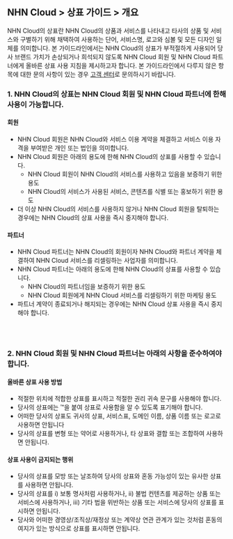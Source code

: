 ## NHN Cloud > 상표 가이드 > 개요

NHN Cloud의 상표란 NHN Cloud의 상품과 서비스를 나타내고 타사의 상품 및 서비스와 구별하기 위해 채택하여 사용하는 단어, 서비스명, 로고와 심볼 및 모든 디자인 일체를 의미합니다.
본 가이드라인에서는 NHN Cloud의 상표가 부적절하게 사용되어 당사 브랜드 가치가 손상되거나 희석되지 않도록 NHN Cloud 회원 및 NHN Cloud 파트너에게 올바른 상표 사용 지침을 제시하고자 합니다. 
본 가이드라인에서 다루지 않은 항목에 대한 문의 사항이 있는 경우 [고객 센터](https://www.toast.com/kr/support/inquiry)로 문의하시기 바랍니다.
<br>

### 1. NHN Cloud의 상표는 NHN Cloud 회원 및 NHN Cloud 파트너에 한해 사용이 가능합니다.

#### 회원

- NHN Cloud 회원은 NHN Cloud와 서비스 이용 계약을 체결하고 서비스 이용 자격을 부여받은 개인 또는 법인을 의미합니다.
- NHN Cloud 회원은 아래의 용도에 한해 NHN Cloud의 상표를 사용할 수 있습니다.
    - NHN Cloud 회원이 NHN Cloud의 서비스를 사용하고 있음을 보증하기 위한 용도
    - NHN Cloud의 서비스가 사용된 서비스, 콘텐츠를 식별 또는 홍보하기 위한 용도
- 더 이상 NHN Cloud의 서비스를 사용하지 않거나 NHN Cloud 회원을 탈퇴하는 경우에는 NHN Cloud의 상표 사용을 즉시 중지해야 합니다.

#### 파트너

- NHN Cloud 파트너는 NHN Cloud의 회원이자 NHN Cloud와 파트너 계약을 체결하여 NHN Cloud 서비스를 리셀링하는 사업자를 의미합니다.
- NHN Cloud 파트너는 아래의 용도에 한해 NHN Cloud의 상표를 사용할 수 있습니다.
    - NHN Cloud의 파트너임을 보증하기 위한 용도
    - NHN Cloud 회원에게 NHN Cloud 서비스를 리셀링하기 위한 마케팅 용도
- 파트너 계약이 종료되거나 해지되는 경우에는 NHN Cloud 상표 사용을 즉시 중지해야 합니다.
<br>
<br>

### 2. NHN Cloud 회원 및 NHN Cloud 파트너는 아래의 사항을 준수하여야 합니다.

#### 올바른 상표 사용 방법

- 적절한 위치에 적합한 상표를 표시하고 적절한 권리 귀속 문구를 사용해야 합니다.
- 당사의 상표에는 ™을 붙여 상표로 사용함을 알 수 있도록 표기해야 합니다.
- 어떠한 당사의 상표도 귀사의 상표, 서비스표, 도메인 이름, 상품 이름 또는 로고로 사용하면 안됩니다
- 당사의 상표를 변형 또는 약어로 사용하거나, 타 상표와 결합 또는 조합하여 사용하면 안됩니다.

#### 상표 사용이 금지되는 행위
- 당사의 상표를 모방 또는 날조하여 당사의 상표와 혼동 가능성이 있는 유사한 상표를 사용하면 안됩니다.
- 당사의 상표를 i) 보통 명사처럼 사용하거나, ii) 불법 컨텐츠를 제공하는 상품 또는 서비스에 사용하거나, iii) 기타 법을 위반하는 상품 또는 서비스에 당사의 상표를 표시하면 안됩니다.
- 당사와 어떠한 경영상/조직상/재정상 또는 계약상 연관 관계가 있는 것처럼 혼동의 여지가 있는 방식으로 상표를 표시하면 안됩니다.


